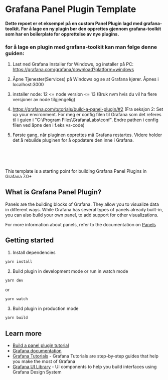 # Grafana Panel Plugin Template

<!-- 
[![CircleCI](https://circleci.com/gh/grafana/simple-react-panel.svg?style=svg)](https://circleci.com/gh/grafana/simple-react-panel)
[![David Dependency Status](https://david-dm.org/grafana/simple-react-panel.svg)](https://david-dm.org/grafana/simple-react-panel)
[![David Dev Dependency Status](https://david-dm.org/grafana/simple-react-panel/dev-status.svg)](https://david-dm.org/grafana/simple-react-panel/?type=dev)
[![Known Vulnerabilities](https://snyk.io/test/github/grafana/simple-react-panel/badge.svg)](https://snyk.io/test/github/grafana/simple-react-panel)
[![Maintainability](https://api.codeclimate.com/v1/badges/1dee2585eb412f913cbb/maintainability)](https://codeclimate.com/github/grafana/simple-react-panel/maintainability)
[![Test Coverage](https://api.codeclimate.com/v1/badges/1dee2585eb412f913cbb/test_coverage)](https://codeclimate.com/github/grafana/simple-react-panel/test_coverage) -->

#### Dette repoet er et eksempel på en custom Panel Plugin lagd med grafana-toolkit. For å lage en ny plugin bør den opprettes gjennom grafana-toolkit som har en boilerplate for opprettelse av nye plugins.

### for å lage en plugin med grafana-toolkit kan man følge denne guiden:

1. Last ned Grafana Installer for Windows, og installer på PC: 
https://grafana.com/grafana/download?platform=windows

2. Åpne Tjenester(Services) på Windows og se at Grafana kjører. Åpnes i localhost:3000 

3. installer node: 12 <=  node version <= 13 (Bruk nvm hvis du vil ha flere versjoner av node tilgjengelig)

4. https://grafana.com/tutorials/build-a-panel-plugin/#2 (Fra seksjon 2: Set up your environment. For meg er config filen til Grafana som det referes til i guien i "C:\Program Files\GrafanaLabs\conf". Endre pathen i config filen ved åpne den i f.eks vs-code)

5. Første gang, når pluginen opprettes må Grafana restartes. Videre holder det å rebuilde pluginen for å oppdatere den inne i Grafana.
<br /><br /><br /><br /><br />


This template is a starting point for building Grafana Panel Plugins in Grafana 7.0+

## What is Grafana Panel Plugin?
Panels are the building blocks of Grafana. They allow you to visualize data in different ways. While Grafana has several types of panels already built-in, you can also build your own panel, to add support for other visualizations.

For more information about panels, refer to the documentation on [Panels](https://grafana.com/docs/grafana/latest/features/panels/panels/)

## Getting started
1. Install dependencies
```BASH
yarn install
```
2. Build plugin in development mode or run in watch mode
```BASH
yarn dev
```
or
```BASH
yarn watch
```
3. Build plugin in production mode
```BASH
yarn build
```

## Learn more
- [Build a panel plugin tutorial](https://grafana.com/tutorials/build-a-panel-plugin)
- [Grafana documentation](https://grafana.com/docs/)
- [Grafana Tutorials](https://grafana.com/tutorials/) - Grafana Tutorials are step-by-step guides that help you make the most of Grafana
- [Grafana UI Library](https://developers.grafana.com/ui) - UI components to help you build interfaces using Grafana Design System
